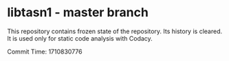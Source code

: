 # libtasn1 - master branch

This repository contains frozen state of the repository.
Its history is cleared. It is used only for static code
analysis with Codacy.

Commit Time: 1710830776
